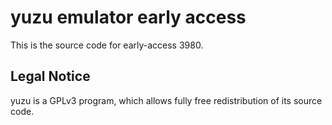 yuzu emulator early access
=============

This is the source code for early-access 3980.

## Legal Notice

yuzu is a GPLv3 program, which allows fully free redistribution of its source code.
